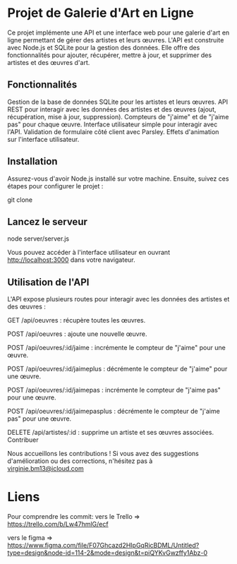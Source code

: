 Projet de Galerie d'Art en Ligne
================================
Ce projet implémente une API et une interface web pour une galerie d'art en ligne permettant de gérer des artistes et leurs œuvres. L'API est construite avec Node.js et SQLite pour la gestion des données. Elle offre des fonctionnalités pour ajouter, récupérer, mettre à jour, et supprimer des artistes et des œuvres d'art.

Fonctionnalités
---------------
Gestion de la base de données SQLite pour les artistes et leurs œuvres.
API REST pour interagir avec les données des artistes et des œuvres (ajout, récupération, mise à jour, suppression).
Compteurs de "j'aime" et de "j'aime pas" pour chaque œuvre.
Interface utilisateur simple pour interagir avec l'API.
Validation de formulaire côté client avec Parsley.
Effets d'animation sur l'interface utilisateur.

Installation
------------
Assurez-vous d'avoir Node.js installé sur votre machine. Ensuite, suivez ces étapes pour configurer le projet :  

git clone 

Lancez le serveur 
-----------------
node server/server.js  

Vous pouvez accéder à l'interface utilisateur en ouvrant <http://localhost:3000> dans votre navigateur.

Utilisation de l'API
--------------------
L'API expose plusieurs routes pour interagir avec les données des artistes et des œuvres :

GET /api/oeuvres : récupère toutes les œuvres.  

POST /api/oeuvres : ajoute une nouvelle œuvre.  

POST /api/oeuvres/:id/jaime : incrémente le compteur de "j'aime" pour une œuvre.  

POST /api/oeuvres/:id/jaimeplus : décrémente le compteur de "j'aime" pour une œuvre.  

POST /api/oeuvres/:id/jaimepas : incrémente le compteur de "j'aime pas" pour une œuvre.  

POST /api/oeuvres/:id/jaimepasplus : décrémente le compteur de "j'aime pas" pour une œuvre.  

DELETE /api/artistes/:id : supprime un artiste et ses œuvres associées.
Contribuer  

Nous accueillons les contributions ! Si vous avez des suggestions d'amélioration ou des corrections, n'hésitez pas à virginie.bm13@icloud.com

Liens
=====

Pour comprendre les commit:
vers le Trello => <https://trello.com/b/Lw47hmlG/ecf>  

vers le figma => <https://www.figma.com/file/F07Ghcazd2HIpGqRicBDML/Untitled?type=design&node-id=114-2&mode=design&t=piQYKvGwzffy1Abz-0>
